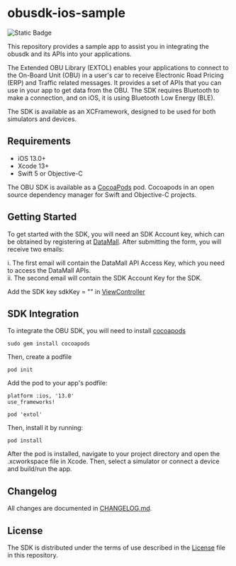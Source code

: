 # obusdk-ios-sample

![Static Badge](https://img.shields.io/badge/release-v1.2.1-blue)

This repository provides a sample app to assist you in integrating the obusdk and its APIs into your applications. 

The Extended OBU Library (EXTOL) enables your applications to connect to the On-Board Unit (OBU) in a user's car to receive Electronic Road Pricing (ERP) and Traffic related messages. It provides a set of APIs that you can use in your app to get data from the OBU. The SDK requires Bluetooth to make a connection, and on iOS, it is using Bluetooth Low Energy (BLE).

The SDK is available as an XCFramework, designed to be used for both simulators and devices. 


## Requirements
- iOS 13.0+
- Xcode 13+ 
- Swift 5 or Objective-C

The OBU SDK is available as a [CocoaPods](https://cocoapods.org/) pod. Cocoapods in an open source dependency manager for Swift and Objective-C projects.

## Getting Started
To get started with the SDK, you will need an SDK Account key, which can be obtained by registering at [DataMall](https://datamall.lta.gov.sg/content/datamall/en/request-for-api.html). After submitting the form, you will receive two emails:

i. The first email will contain the DataMall API Access Key, which you need to access the DataMall APIs.<br/>
ii. The second email will contain the SDK Account Key for the SDK.

Add the SDK key sdkKey = "<SDK Account Key>" in [ViewController](obusdk-ios-sample/ViewController.swift)

## SDK Integration
To integrate the OBU SDK, you will need to install [cocoapods](https://cocoapods.org/)

```
sudo gem install cocoapods
```
Then, create a podfile
```
pod init
```

Add the pod to your app's podfile:

```
platform :ios, '13.0'
use_frameworks!

pod 'extol'
```
Then, install it by running:

```
pod install
```

After the pod is installed, navigate to your project directory and open the .xcworkspace file in Xcode. Then, select a simulator or connect a device and build/run the app.

## Changelog 
All changes are documented in [CHANGELOG.md](CHANGELOG.md).

## License
The SDK is distributed under the terms of use described in the [License](LICENSE) file in this repository.
